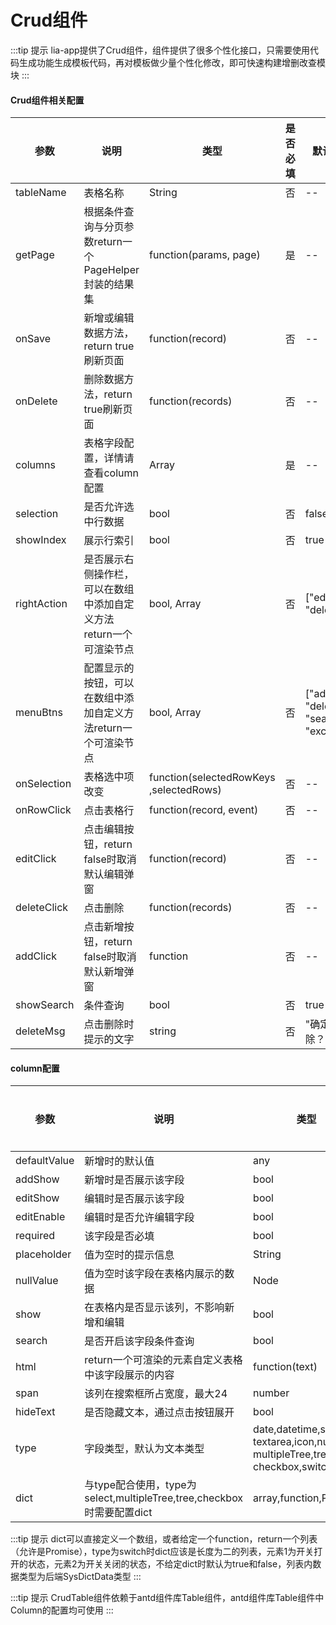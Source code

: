 # Crud组件


:::tip 提示
lia-app提供了Crud组件，组件提供了很多个性化接口，只需要使用代码生成功能生成模板代码，再对模板做少量个性化修改，即可快速构建增删改查模块
:::

#### Crud组件相关配置
| 参数 | 说明 | 类型 | 是否必填 | 默认值 |
| ---  | --- | ---  | ---      | ---   |
| tableName | 表格名称 | String | 否 | -- |
| getPage | 根据条件查询与分页参数return一个PageHelper封装的结果集 | function(params, page) | 是 | -- |
| onSave | 新增或编辑数据方法，return true刷新页面 | function(record) | 否 | -- |
| onDelete | 删除数据方法，return true刷新页面 | function(records) | 否 | -- |
| columns | 表格字段配置，详情请查看column配置 | Array | 是 | -- |
| selection | 是否允许选中行数据 | bool | 否 | false |
| showIndex | 展示行索引 | bool | 否 | true |
| rightAction | 是否展示右侧操作栏，可以在数组中添加自定义方法return一个可渲染节点 | bool, Array | 否 | ["edit", "delete"] |
| menuBtns | 配置显示的按钮，可以在数组中添加自定义方法return一个可渲染节点 | bool, Array | 否 | ["add", "delete", "search", "excel"] |
| onSelection | 表格选中项改变 | function(selectedRowKeys<br/>,selectedRows) | 否 | -- |
| onRowClick | 点击表格行 | function(record, event) | 否 | -- |
| editClick | 点击编辑按钮，return false时取消默认编辑弹窗 | function(record) | 否 | -- |
| deleteClick | 点击删除 | function(records) | 否 | -- |
| addClick | 点击新增按钮，return false时取消默认新增弹窗 | function | 否 | -- |
| showSearch | 条件查询 | bool | 否 | true |
| deleteMsg | 点击删除时提示的文字 | string | 否 | "确定删除？" |


#### column配置
| 参数 | 说明 | 类型 | 是否必填 | 默认值 |
| ---  | --- | ---  | ---      | ---   |
| defaultValue | 新增时的默认值 | any | 否 | -- |
| addShow | 新增时是否展示该字段 | bool | 否 | true |
| editShow | 编辑时是否展示该字段 | bool | 否 | true |
| editEnable | 编辑时是否允许编辑字段 | bool | 否 | true |
| required | 该字段是否必填 | bool | 否 | false |
| placeholder | 值为空时的提示信息 | String | 否 | -- |
| nullValue | 值为空时该字段在表格内展示的数据 | Node | 否 | -- |
| show | 在表格内是否显示该列，不影响新增和编辑 | bool | 否 | true |
| search | 是否开启该字段条件查询 | bool | 否 | true |
| html | return一个可渲染的元素自定义表格中该字段展示的内容 | function(text) | 否 | -- |
| span | 该列在搜索框所占宽度，最大24 | number | 否 | 6 |
| hideText | 是否隐藏文本，通过点击按钮展开 | bool | 否 | false |
| type | 字段类型，默认为文本类型 | date,datetime,select,<br/>textarea,icon,number,<br/>multipleTree,tree,<br/>checkbox,switch | 否 | -- |
| dict | 与type配合使用，type为select,multipleTree,tree,checkbox时需要配置dict | array,function,Promise | 否 | -- |


:::tip 提示
dict可以直接定义一个数组，或者给定一个function，return一个列表（允许是Promise），type为switch时dict应该是长度为二的列表，元素1为开关打开的状态，元素2为开关关闭的状态，不给定dict时默认为true和false，列表内数据类型为后端SysDictData类型
:::

:::tip 提示
CrudTable组件依赖于antd组件库Table组件，antd组件库Table组件中Column的配置均可使用
:::